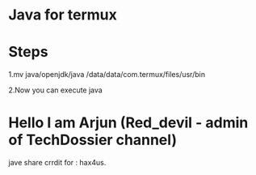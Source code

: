 # Java for termux 
# Steps
1.mv java/openjdk/java /data/data/com.termux/files/usr/bin

2.Now you can execute java

# Hello I am Arjun (Red_devil - admin of TechDossier channel)

jave share crrdit for : hax4us.
